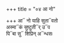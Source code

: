 +++
title = "०४ आ नो"

+++
आ᳓ नो याहि सुता᳓वतो  
अस्मा᳓कं सुष्टुती᳓र् उ᳓प  
पि᳓बा सु᳓ शिप्रिन् अ᳓न्धसः